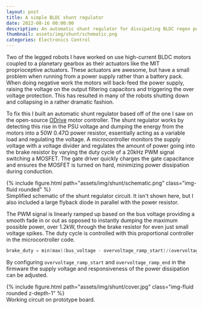 ```yaml
---
layout: post
title: A simple BLDC shunt regulator
date: 2022-08-16 00:00:00
description: An automatic shunt regulator for dissipating BLDC regen power
thumbnail: assets/img/shunt/schematic.png
categories: Electronics Control
---
```


Two of the legged robots I have worked on use high-current BLDC motors coupled to a planetary gearbox as their actuators like the MIT proprioceptive actuators. These actuators are awesome, but have a small problem when running from a power supply rather than a battery pack. When doing negative work the motors will back-feed the power supply, raising the voltage on the output filtering capacitors and triggering the over voltage protection. This has resulted in many of the robots shutting down and collapsing in a rather dramatic fashion.

To fix this I built an automatic shunt regulator based off of the one I saw on the open-source [ODrive](https://odriverobotics.com/) motor controller. The shunt regulator works by detecting this rise in the PSU voltage and dumping the energy from the motors into a 50W 0.47Ω power resistor, essentially acting as a variable load and regulating the voltage. A microcontroller monitors the supply voltage with a voltage divider and regulates the amount of power going into the brake resistor by varying the duty cycle of a 20kHz PWM signal switching a MOSFET. The gate driver quickly charges the gate capacitance and ensures the MOSFET is turned on hard, minimizing power dissipation during conduction.

<div class="row">
    <div class="col-sm-3 mt-3 mt-md-0"></div>
    <div class="col-sm-6 mt-3 mt-md-0">
        {% include figure.html path="assets/img/shunt/schematic.png" class="img-fluid rounded" %}
    </div>
    <div class="col-sm-3 mt-3 mt-md-0"></div>
</div>
<div class="caption">
    Simplified schematic of the shunt regulator circuit. It isn't shown here, but I also included a large flyback diode in parallel with the power resistor.
</div>

The PWM signal is linearly ramped up based on the bus voltage providing a smooth fade in or out as opposed to instantly dumping the maximum possible power, over 1.2kW, through the brake resistor for even just small voltage spikes. The duty cycle is controlled with this proportional controller in the microcontroller code.
```c++
brake_duty = min(max((bus_voltage - overvoltage_ramp_start)/(overvoltage_ramp_end - overvoltage_ramp_start), 0.0f), 1.0f);
```
By configuring `overvoltage_ramp_start` and `overvoltage_ramp_end` in the firmware the supply voltage and responsiveness of the power dissipation can be adjusted.

<div class="row">
    <div class="col-sm-3 mt-3 mt-md-0"></div>
    <div class="col-sm-6 mt-3 mt-md-0">
        {% include figure.html path="assets/img/shunt/cover.jpg" class="img-fluid rounded z-depth-1" %}
    </div>
    <div class="col-sm-3 mt-3 mt-md-0"></div>
</div>
<div class="caption">
    Working circuit on prototype board.
</div>
